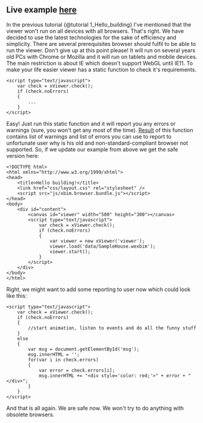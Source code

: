 Live example [here](1_Hello_building.live.html)
------------

In the previous tutorial {@tutorial 1_Hello_building} I've mentioned that the viewer won't run on all devices with all browsers. That's right. We have decided to use the latest technologies
for the sake of efficiency and simplicity. There are several prerequisites browser should fulfil to be able to run the viewer. Don't give up 
at this point please! It will run on several years old PCs with Chrome or Mozilla and it will run on tablets and mobile devices. The main restriction
is about IE which doesn't support WebGL until IE11. To make your life easier viewer has a static function to check it's requirements.

	<script type="text/javascript">
        var check = xViewer.check();
        if (check.noErrors)
        {
			...
        }
    </script>

Easy! Just run this static function and it will report you any errors or warnings (sure, you won't get any most of the time).
[Result](Prerequisities.html) of this function contains list of warnings and list of errors you can use to report to unfortunate user why is his old 
and non-standard-compliant browser not supported. So, if we update our example from above we get the safe version here:

    <!DOCTYPE html>
    <html xmlns="http://www.w3.org/1999/xhtml">
    <head>
        <title>Hello building!</title>
        <link href="css/layout.css" rel="stylesheet" />
        <script src="js/xbim.browser.bundle.js"></script>
    </head>
    <body>
        <div id="content">
            <canvas id="viewer" width="500" height="300"></canvas>
            <script type="text/javascript">
                var check = xViewer.check();
                if (check.noErrors)
                {
                    var viewer = new xViewer('viewer');
                    viewer.load('data/SampleHouse.wexbim');
                    viewer.start();
                }
            </script>
        </div>    
    </body>
    </html>
    
Right, we might want to add some reporting to user now which could look like this:

	<script type="text/javascript">
        var check = xViewer.check();
        if (check.noErrors)
        {
			//start animation, listen to events and do all the funny stuff
        }
		else
		{
			var msg = document.getElementById('msg');
            msg.innerHTML = '';
			for(var i in check.errors)
			{
				var error = check.errors[i];
				msg.innerHTML += "<div style='color: red;'>" + error + "</div>";
			}
		}
    </script>

And that is all again. We are safe now. We won't try to do anything with obsolete browsers.